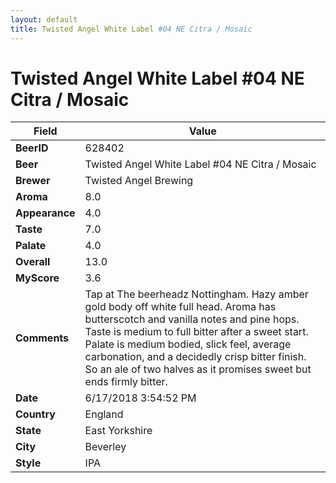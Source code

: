 ```yaml
---
layout: default
title: Twisted Angel White Label #04 NE Citra / Mosaic
---
```


# Twisted Angel White Label #04 NE Citra / Mosaic

| Field         | Value     |
|---------------|-----------|
| **BeerID** | 628402 |
| **Beer** | Twisted Angel White Label #04 NE Citra / Mosaic |
| **Brewer** | Twisted Angel Brewing |
| **Aroma** | 8.0 |
| **Appearance** | 4.0 |
| **Taste** | 7.0 |
| **Palate** | 4.0 |
| **Overall** | 13.0 |
| **MyScore** | 3.6 |
| **Comments** | Tap at The beerheadz Nottingham. Hazy amber gold body off white full head. Aroma has butterscotch and vanilla notes and pine hops. Taste is medium to full bitter after a sweet start. Palate is medium bodied, slick feel, average carbonation, and a decidedly crisp bitter finish. So an ale of two halves as it promises sweet but ends firmly bitter. |
| **Date** | 6/17/2018 3:54:52 PM |
| **Country** | England |
| **State** | East Yorkshire |
| **City** | Beverley |
| **Style** | IPA |
